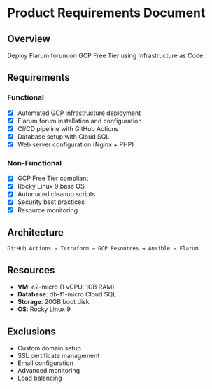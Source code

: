 # Product Requirements Document

## Overview

Deploy Flarum forum on GCP Free Tier using Infrastructure as Code.

## Requirements

### Functional
- [x] Automated GCP infrastructure deployment
- [x] Flarum forum installation and configuration
- [x] CI/CD pipeline with GitHub Actions
- [x] Database setup with Cloud SQL
- [x] Web server configuration (Nginx + PHP)

### Non-Functional
- [x] GCP Free Tier compliant
- [x] Rocky Linux 9 base OS
- [x] Automated cleanup scripts
- [x] Security best practices
- [x] Resource monitoring

## Architecture

```
GitHub Actions → Terraform → GCP Resources → Ansible → Flarum
```

## Resources

- **VM**: e2-micro (1 vCPU, 1GB RAM)
- **Database**: db-f1-micro Cloud SQL
- **Storage**: 20GB boot disk
- **OS**: Rocky Linux 9

## Exclusions

- Custom domain setup
- SSL certificate management
- Email configuration
- Advanced monitoring
- Load balancing